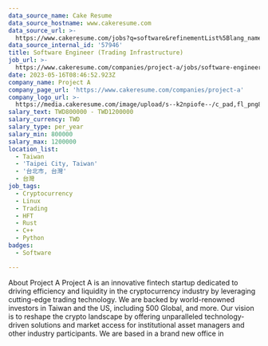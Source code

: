 ```yaml
---
data_source_name: Cake Resume
data_source_hostname: www.cakeresume.com
data_source_url: >-
  https://www.cakeresume.com/jobs?q=software&refinementList%5Blang_name%5D%5B0%5D=English&refinementList%5Bsalary_type%5D=per_year&range%5Bsalary_range%5D%5Bmin%5D=1000000&page=2
data_source_internal_id: '57946'
title: Software Engineer (Trading Infrastructure)
job_url: >-
  https://www.cakeresume.com/companies/project-a/jobs/software-engineer-trading-infrastructure
date: 2023-05-16T08:46:52.923Z
company_name: Project A
company_page_url: 'https://www.cakeresume.com/companies/project-a'
company_logo_url: >-
  https://media.cakeresume.com/image/upload/s--k2npiofe--/c_pad,fl_png8,h_200,w_200/v1683196223/cyo09ubllrj6qontmxtt.png
salary_text: TWD800000 - TWD1200000
salary_currency: TWD
salary_type: per_year
salary_min: 800000
salary_max: 1200000
location_list:
  - Taiwan
  - 'Taipei City, Taiwan'
  - '台北市, 台灣'
  - 台灣
job_tags:
  - Cryptocurrency
  - Linux
  - Trading
  - HFT
  - Rust
  - C++
  - Python
badges:
  - Software

---
```


About Project A Project A is an innovative fintech startup dedicated to driving efficiency and liquidity in the cryptocurrency industry by leveraging cutting-edge trading technology. We are backed by world-renowned investors in Taiwan and the US, including 500 Global, and more. Our vision is to reshape the crypto landscape by offering unparalleled technology-driven solutions and market access for institutional asset managers and other industry participants. We are based in a brand new office in 
